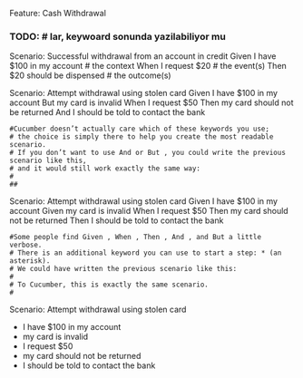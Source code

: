 Feature: Cash Withdrawal
### TODO: # lar, keywoard sonunda yazilabiliyor mu
Scenario: Successful withdrawal from an account in credit
Given I have $100 in my account # the context
When I request $20 # the event(s)
Then $20 should be dispensed # the outcome(s)

Scenario: Attempt withdrawal using stolen card
Given I have $100 in my account
But my card is invalid
When I request $50
Then my card should not be returned
And I should be told to contact the bank

    #Cucumber doesn’t actually care which of these keywords you use;
    # the choice is simply there to help you create the most readable scenario.
    # If you don’t want to use And or But , you could write the previous scenario like this,
    # and it would still work exactly the same way:
    #
    ##

Scenario: Attempt withdrawal using stolen card
Given I have $100 in my account
Given my card is invalid
When I request $50
Then my card should not be returned
Then I should be told to contact the bank

    #Some people find Given , When , Then , And , and But a little verbose.
    # There is an additional keyword you can use to start a step: * (an asterisk).
    # We could have written the previous scenario like this:
    #
    # To Cucumber, this is exactly the same scenario.
    #

Scenario: Attempt withdrawal using stolen card
* I have $100 in my account
* my card is invalid
* I request $50
* my card should not be returned
* I should be told to contact the bank